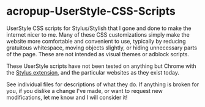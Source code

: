 # acropup-UserStyle-CSS-Scripts
UserStyle CSS scripts for Stylus/Stylish that I gone and done to make the internet nicer to me. Many of these CSS customizations simply make the website more comfortable and convenient to use, typically by reducing gratuitous whitespace, moving objects slightly, or hiding unnecessary parts of the page. These are not intended as visual themes or adblock scripts.

These UserStyle scripts have not been tested on anything but Chrome with the [Stylus extension](https://chrome.google.com/webstore/detail/stylus/clngdbkpkpeebahjckkjfobafhncgmne), and the particular websites as they exist today.

See individual files for descriptions of what they do. If anything is broken for you, if you dislike a change I've made, or want to request new modifications, let me know and I will consider it!
